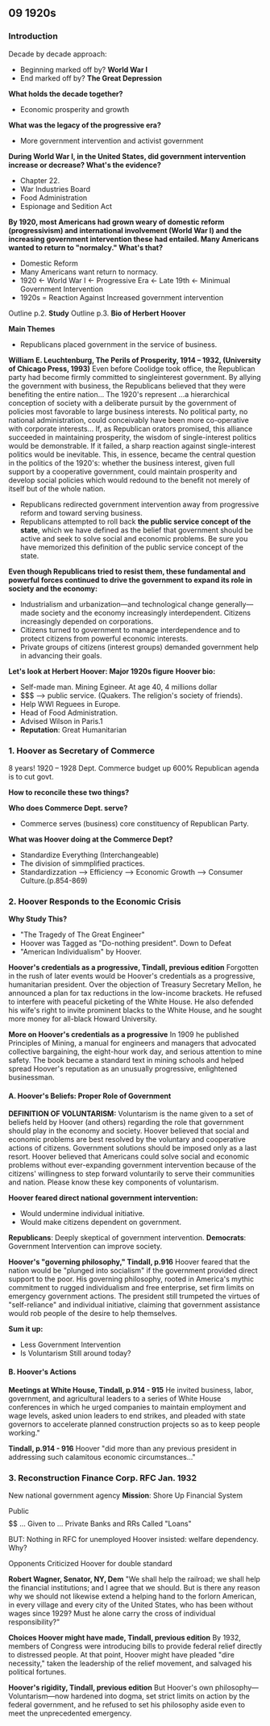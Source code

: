 ## 09 1920s

### Introduction
Decade by decade approach:
+ Beginning marked off by? **World War I**
+ End marked off by? **The Great Depression**

**What holds the decade together?**
+ Economic prosperity and growth

**What was the legacy of the progressive era?**
+ More government intervention and activist government

**During World War I, in the United States, did government intervention increase or decrease? What's the evidence?**
+ Chapter 22.
+ War Industries Board
+ Food Administration
+ Espionage and Sedition Act

**By 1920, most Americans had grown weary of domestic reform (progressivism) and international involvement (World War I) and the increasing government intervention these had entailed. Many Americans wanted to return to "normalcy." What's that?**
+ Domestic Reform
+ Many Americans want return to normacy.
+ 1920 $\leftarrow$ World War I $\leftarrow$ Progressive Era $\leftarrow$ Late 19th $\leftarrow$ Minimual Government Intervention
+ 1920s = Reaction Against Increased government intervention

Outline p.2. **Study**
Outline p.3. **Bio of Herbert Hoover**

**Main Themes**
+ Republicans placed government in the service of business.

**William E. Leuchtenburg, The Perils of Prosperity, 1914 – 1932, (University of Chicago Press, 1993)**
Even before Coolidge took office, the Republican party had become firmly committed to singleinterest government. By allying the government with business, the Republicans believed that they were benefiting the entire nation... The 1920's represent ...a hierarchical conception of society with a deliberate pursuit by the government of policies most favorable to large business interests. No political party, no national administration, could conceivably have been more co-operative with corporate interests... If, as Republican orators promised, this alliance succeeded in maintaining prosperity, the wisdom of single-interest politics would be demonstrable. If it failed, a sharp reaction against single-interest politics would be inevitable. This, in essence, became the central question in the politics of the 1920's: whether the business interest, given full support by a cooperative government, could maintain prosperity and develop social policies which would redound to the benefit not merely of itself but of the whole nation.
+ Republicans redirected government intervention away from progressive reform and toward serving business.
+ Republicans attempted to roll back **the public service concept of the state**, which we have defined as the belief that government should be active and seek to solve social and economic problems. Be sure you have memorized this definition of the public service concept of the state.

**Even though Republicans tried to resist them, these fundamental and powerful forces continued to drive the government to expand its role in society and the economy:**
+ Industrialism and urbanization—and technological change generally—made society and the economy increasingly interdependent. Citizens increasingly depended on corporations.
+ Citizens turned to government to manage interdependence and to protect citizens from powerful economic interests.
+ Private groups of citizens (interest groups) demanded government help in advancing their goals.

**Let's look at Herbert Hoover: Major 1920s figure**
**Hoover bio:**
+ Self-made man. Mining Egineer. At age 40, 4 millions dollar
+ \$\$\$ --> public service. (Quakers. The religion's society of friends).
+ Help WWI Reguees in Europe.
+ Head of Food Administration.
+ Advised Wilson in Paris.1
+ **Reputation**: Great Humanitarian

### 1. Hoover as Secretary of Commerce
8 years! 1920 – 1928
Dept. Commerce budget up 600%
Republican agenda is to cut govt.

**How to reconcile these two things?**

**Who does Commerce Dept. serve?**
+ Commerce serves (business) core constituency of Republican Party.

**What was Hoover doing at the Commerce Dept?**
+ Standardize Everything (Interchangeable)
+ The division of simmplified practices.
+ Standardizzation --> Efficiency --> Economic Growth --> Consumer Culture.(p.854-869)

### 2. Hoover Responds to the Economic Crisis
**Why Study This?**
+ "The Tragedy of The Great Engineer"
+ Hoover was Tagged as "Do-nothing president". Down to Defeat
+ "American Individualism" by Hoover.

**Hoover's credentials as a progressive, Tindall, previous edition**
Forgotten in the rush of later events would be Hoover's credentials as a progressive, humanitarian president. Over the objection of Treasury Secretary Mellon, he announced a plan for tax reductions in the low-income brackets. He refused to interfere with peaceful picketing of the White House. He also defended his wife's right to invite prominent blacks to the White House, and he sought more money for all-black Howard University.

**More on Hoover's credentials as a progressive**
In 1909 he published Principles of Mining, a manual for engineers and managers that advocated collective bargaining, the eight-hour work day, and serious attention to mine safety. The book became a standard text in mining schools and helped spread Hoover's reputation as an unusually progressive, enlightened businessman.

#### A. Hoover's Beliefs: Proper Role of Government
**DEFINITION OF VOLUNTARISM:**
Voluntarism is the name given to a set of beliefs held by Hoover (and others) regarding the role that government should play in the economy and society. Hoover believed that social and economic problems are best resolved by the voluntary and cooperative actions of citizens. Government solutions should be imposed only as a last resort. Hoover believed that Americans could solve social and economic problems without ever-expanding government intervention because of the citizens' willingness to step forward voluntarily to serve their communities and nation. Please know these key components of voluntarism.

**Hoover feared direct national government intervention:**
+ Would undermine individual initiative.
+ Would make citizens dependent on government.

**Republicans**: Deeply skeptical of government intervention.
**Democrats**: Government Intervention can improve society.

**Hoover's "governing philosophy," Tindall, p.916**
Hoover feared that the nation would be "plunged into socialism" if the government provided direct support to the poor. His governing philosophy, rooted in America's mythic commitment to rugged individualism and free enterprise, set firm limits on emergency government actions. The president still trumpeted the virtues of "self-reliance" and individual initiative, claiming that government assistance would rob people of the desire to help themselves.

**Sum it up:**
+ Less Government Intervention
+ Is Voluntarism Still around today?

#### B. Hoover's Actions
**Meetings at White House, Tindall, p.914 - 915**
He invited business, labor, government, and agricultural leaders to a series of White House conferences in which he urged companies to maintain employment and wage levels, asked union leaders to end strikes, and pleaded with state governors to accelerate planned construction projects so as to keep people working."

**Tindall, p.914 - 916**
Hoover "did more than any previous president in addressing such calamitous economic circumstances..."

### 3. Reconstruction Finance Corp. RFC Jan. 1932
New national government agency
**Mission**: Shore Up Financial System

Public $$$$$$ ... Given to ... Private Banks and RRs
Called "Loans"

BUT: Nothing in RFC for unemployed
Hoover insisted: welfare dependency.
Why?

Opponents Criticized Hoover for double standard

**Robert Wagner, Senator, NY, Dem**
"We shall help the railroad; we shall help the financial institutions; and I agree that we should. But is there any reason why we should not likewise extend a helping hand to the forlorn American, in every village and every city of the United States, who has been without wages since 1929? Must
he alone carry the cross of individual responsibility?"

**Choices Hoover might have made, Tindall, previous edition**
By 1932, members of Congress were introducing bills to provide federal relief directly to distressed people.
At that point, Hoover might have pleaded "dire necessity," taken the leadership of the relief movement, and salvaged his political fortunes.

**Hoover's rigidity, Tindall, previous edition**
But Hoover's own philosophy—Voluntarism—now hardened into dogma, set strict limits on action by the federal government, and he refused to set his philosophy aside even to meet the unprecedented emergency.
